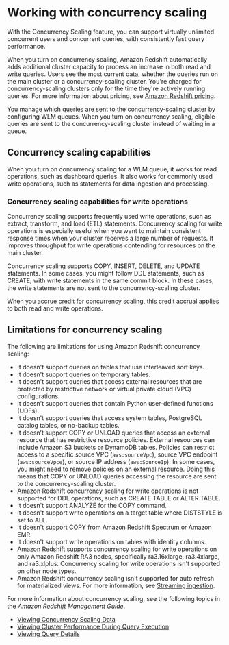 # Working with concurrency scaling<a name="concurrency-scaling"></a>

With the Concurrency Scaling feature, you can support virtually unlimited concurrent users and concurrent queries, with consistently fast query performance\.

When you turn on concurrency scaling, Amazon Redshift automatically adds additional cluster capacity to process an increase in both read and write queries\. Users see the most current data, whether the queries run on the main cluster or a concurrency\-scaling cluster\. You're charged for concurrency\-scaling clusters only for the time they're actively running queries\. For more information about pricing, see [Amazon Redshift pricing](https://aws.amazon.com/redshift/pricing/)\. 

You manage which queries are sent to the concurrency\-scaling cluster by configuring WLM queues\. When you turn on concurrency scaling, eligible queries are sent to the concurrency\-scaling cluster instead of waiting in a queue\.

## Concurrency scaling capabilities<a name="concurrency-scaling-capabilities"></a>

When you turn on concurrency scaling for a WLM queue, it works for read operations, such as dashboard queries\. It also works for commonly used write operations, such as statements for data ingestion and processing\.

### Concurrency scaling capabilities for write operations<a name="concurrency-scaling-capabilities-write-operations"></a>

Concurrency scaling supports frequently used write operations, such as extract, transform, and load \(ETL\) statements\. Concurrency scaling for write operations is especially useful when you want to maintain consistent response times when your cluster receives a large number of requests\. It improves throughput for write operations contending for resources on the main cluster\.

Concurrency scaling supports COPY, INSERT, DELETE, and UPDATE statements\. In some cases, you might follow DDL statements, such as CREATE, with write statements in the same commit block\. In these cases, the write statements are not sent to the concurrency\-scaling cluster\.

When you accrue credit for concurrency scaling, this credit accrual applies to both read and write operations\.

## Limitations for concurrency scaling<a name="concurrency-scaling-limitations"></a>

 The following are limitations for using Amazon Redshift concurrency scaling: 
+ It doesn't support queries on tables that use interleaved sort keys\.
+ It doesn't support queries on temporary tables\.
+ It doesn't support queries that access external resources that are protected by restrictive network or virtual private cloud \(VPC\) configurations\.
+ It doesn't support queries that contain Python user\-defined functions \(UDFs\)\.
+ It doesn't support queries that access system tables, PostgreSQL catalog tables, or no\-backup tables\.
+ It doesn’t support COPY or UNLOAD queries that access an external resource that has restrictive resource policies\. External resources can include Amazon S3 buckets or DynamoDB tables\. Policies can restrict access to a specific source VPC \(`aws:sourceVpc`\), source VPC endpoint \(`aws:sourceVpce`\), or source IP address \(`aws:SourceIp`\)\. In some cases, you might need to remove policies on an external resource\. Doing this means that COPY or UNLOAD queries accessing the resource are sent to the concurrency\-scaling cluster\.
+ Amazon Redshift concurrency scaling for write operations is not supported for DDL operations, such as CREATE TABLE or ALTER TABLE\.
+ It doesn't support ANALYZE for the COPY command\.
+ It doesn't support write operations on a target table where DISTSTYLE is set to ALL\.
+ It doesn't support COPY from Amazon Redshift Spectrum or Amazon EMR\.
+ It doesn't support write operations on tables with identity columns\.
+ Amazon Redshift supports concurrency scaling for write operations on only Amazon Redshift RA3 nodes, specifically ra3\.16xlarge, ra3\.4xlarge, and ra3\.xlplus\. Concurrency scaling for write operations isn't supported on other node types\.
+ Amazon Redshift concurrency scaling isn't supported for auto refresh for materialized views\. For more information, see [Streaming ingestion](https://docs.aws.amazon.com/redshift/latest/dg/materialized-view-streaming-ingestion.html)\.

For more information about concurrency scaling, see the following topics in the *Amazon Redshift Management Guide*\.
+ [Viewing Concurrency Scaling Data](https://docs.aws.amazon.com/redshift/latest/mgmt/performance-metrics-concurrency-scaling.html) 
+ [Viewing Cluster Performance During Query Execution](https://docs.aws.amazon.com/redshift/latest/mgmt/performance-metrics-query-cluster.html) 
+ [Viewing Query Details](https://docs.aws.amazon.com/redshift/latest/mgmt/performance-metrics-query-execution-details.html) 